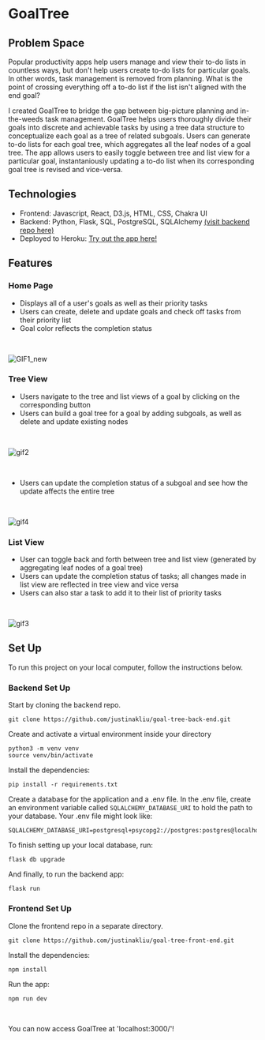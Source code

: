 # GoalTree

## Problem Space
Popular productivity apps help users manage and view their to-do lists in countless ways, but don't help users create to-do lists for particular goals. In other words, task management is removed from planning. What is the point of crossing everything off a to-do list if the list isn't aligned with the end goal?

I created GoalTree to bridge the gap between big-picture planning and in-the-weeds task management. GoalTree helps users thoroughly divide their goals into discrete and achievable tasks by using a tree data structure to conceptualize each goal as a tree of related subgoals. Users can generate to-do lists for each goal tree, which aggregates all the leaf nodes of a goal tree. The app allows users to easily toggle between tree and list view for a particular goal, instantaniously updating a to-do list when its corresponding goal tree is revised and vice-versa. <br>
 
## Technologies
* Frontend: Javascript, React, D3.js, HTML, CSS, Chakra UI
* Backend: Python, Flask, SQL, PostgreSQL, SQLAlchemy [(visit backend repo here)](https://github.com/justinakliu/goal-tree-back-end)
* Deployed to Heroku: [Try out the app here!](https://goal-tree.herokuapp.com/)

## Features

### Home Page
- Displays all of a user's goals as well as their priority tasks
- Users can create, delete and update goals and check off tasks from their priority list
- Goal color reflects the completion status

<br>

![GIF1_new](https://user-images.githubusercontent.com/87151448/219982947-8ec8ea85-06d3-464a-b644-4e96988f0c3a.gif)

### Tree View 
- Users navigate to the tree and list views of a goal by clicking on the corresponding button
- Users can build a goal tree for a goal by adding subgoals, as well as delete and update existing nodes

<br>

![gif2](https://user-images.githubusercontent.com/87151448/219982777-304e6f1f-6d8a-44ee-b94b-4154d9181c52.gif)

<br>

- Users can update the completion status of a subgoal and see how the update affects the entire tree 

<br>

![gif4](https://user-images.githubusercontent.com/87151448/219983407-8c9f9130-303a-4aae-b919-83bdd84add7e.gif)

### List View
- User can toggle back and forth between tree and list view (generated by aggregating leaf nodes of a goal tree)
- Users can update the completion status of tasks; all changes made in list view are reflected in tree view and vice versa
- Users can also star a task to add it to their list of priority tasks   

<br>

![gif3](https://user-images.githubusercontent.com/87151448/219983099-4c66ed4f-2c60-4602-9e35-0c69bc3e07b0.gif)

## Set Up

To run this project on your local computer, follow the instructions below.

### Backend Set Up

Start by cloning the backend repo.
```
git clone https://github.com/justinakliu/goal-tree-back-end.git
```
Create and activate a virtual environment inside your directory
```
python3 -m venv venv
source venv/bin/activate
```
Install the dependencies:
```
pip install -r requirements.txt
```
Create a database for the application and a .env file. In the .env file, create an environment variable called `SQLALCHEMY_DATABASE_URI` to hold the path to your database. Your .env file might look like:

```
SQLALCHEMY_DATABASE_URI=postgresql+psycopg2://postgres:postgres@localhost:5432/goal_tree_database
```
To finish setting up your local database, run:
```
flask db upgrade
```
And finally, to run the backend app:
```
flask run
```

### Frontend Set Up

Clone the frontend repo in a separate directory.

```
git clone https://github.com/justinakliu/goal-tree-front-end.git
```

Install the dependencies:

```
npm install
```

Run the app:

```
npm run dev
```
<br>

You can now access GoalTree at 'localhost:3000/'!


